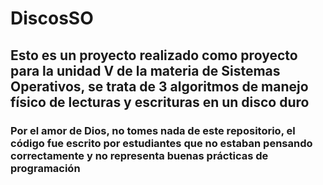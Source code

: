 # DiscosSO
## Esto es un proyecto realizado como proyecto para la unidad V de la materia de Sistemas Operativos, se trata de 3 algoritmos de manejo físico de lecturas y escrituras en un disco duro
### Por el amor de Dios, no tomes nada de este repositorio, el código fue escrito por estudiantes que no estaban pensando correctamente y no representa buenas prácticas de programación
